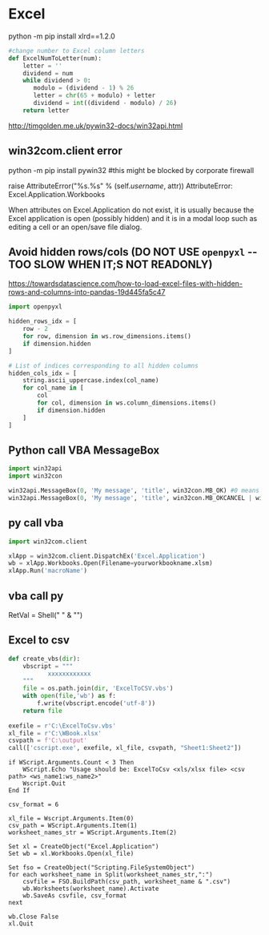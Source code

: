 # Excel

python -m pip install xlrd==1.2.0

```python
#change number to Excel column letters
def ExcelNumToLetter(num):    
    letter = ''
    dividend = num
    while dividend > 0:
       modulo = (dividend - 1) % 26
       letter = chr(65 + modulo) + letter
       dividend = int((dividend - modulo) / 26)
    return letter
```
http://timgolden.me.uk/pywin32-docs/win32api.html

## win32com.client error
  python -m pip install pywin32 #this might be blocked by corporate firewall

raise AttributeError("%s.%s" % (self._username_, attr))
AttributeError: Excel.Application.Workbooks

When attributes on Excel.Application do not exist, it is usually because the Excel application is open (possibly hidden) and it is in a modal loop such as editing a cell or an open/save file dialog.

## Avoid hidden rows/cols (DO NOT USE `openpyxl` -- TOO SLOW WHEN IT;S NOT READONLY)
https://towardsdatascience.com/how-to-load-excel-files-with-hidden-rows-and-columns-into-pandas-19d445fa5c47
```python
import openpyxl 

hidden_rows_idx = [
    row - 2
    for row, dimension in ws.row_dimensions.items() 
    if dimension.hidden
]

# List of indices corresponding to all hidden columns
hidden_cols_idx = [
    string.ascii_uppercase.index(col_name) 
    for col_name in [
        col 
        for col, dimension in ws.column_dimensions.items() 
        if dimension.hidden
    ] 
]
```

## Python call VBA MessageBox
```python
import win32api
import win32con

win32api.MessageBox(0, 'My message', 'title', win32con.MB_OK) #0 means on top of other windows
win32api.MessageBox(0, 'My message', 'title', win32con.MB_OKCANCEL | win32con.MB_ICONERROR) 
```

## py call vba
```python
import win32com.client

xlApp = win32com.client.DispatchEx('Excel.Application')
wb = xlApp.Workbooks.Open(Filename=yourworkbookname.xlsm)
xlApp.Run('macroName')
```


## vba call py

RetVal = Shell("<full path to python.exe> " & "<full path to your python script>")


## Excel to csv
```python
def create_vbs(dir):
    vbscript = """
           xxxxxxxxxxxx
    """
    file = os.path.join(dir, 'ExcelToCSV.vbs')
    with open(file,'wb') as f:
        f.write(vbscript.encode('utf-8'))
    return file
    
exefile = r'C:\ExcelToCsv.vbs'
xl_file = r'C:\WBook.xlsx'
csvpath = f'C:\output' 
call(['cscript.exe', exefile, xl_file, csvpath, "Sheet1:Sheet2"])
```

```VBScript ExcelToCSV.vbs
if WScript.Arguments.Count < 3 Then
    WScript.Echo "Usage should be: ExcelToCsv <xls/xlsx file> <csv path> <ws_name1:ws_name2>"
    Wscript.Quit
End If

csv_format = 6

xl_file = Wscript.Arguments.Item(0)
csv_path = WScript.Arguments.Item(1)
worksheet_names_str = WScript.Arguments.Item(2)

Set xl = CreateObject("Excel.Application")
Set wb = xl.Workbooks.Open(xl_file)

Set fso = CreateObject("Scripting.FileSystemObject")
for each worksheet_name in Split(worksheet_names_str,":")
    csvfile = FSO.BuildPath(csv_path, worksheet_name & ".csv")
    wb.Worksheets(worksheet_name).Activate
    wb.SaveAs csvfile, csv_format
next

wb.Close False
xl.Quit
```
